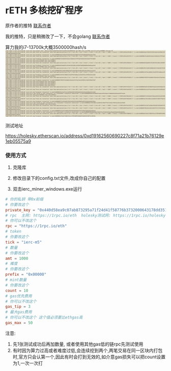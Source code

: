 # rETH 多核挖矿程序

原作者的推特
[联系作者](https://twitter.com/chenmin22998595)

我的推特，只是稍微改了一下，不会golang
[联系作者](https://twitter.com/123xzr)

算力我的i7-13700k大概3500000hash/s
![](./img.png)

测试地址

https://holesky.etherscan.io/address/0xd19162560690227c8f71a21b76129e1eb05575a9


### 使用方式

1. 克隆库

2. 修改目录下的config.txt文件,改成你自己的配置

3. 双击ierc_miner_windows.exe运行

```toml
# 你的私钥 带0x前缀
# 你要改这个
private_key = "0x440d58ea9c07ab873295a71f24d41f58776b3732000643178dd351c991b53e48"
# rpc  主网: https://1rpc.io/eth  holesky测试网: https://1rpc.io/holesky
# 你可以不改这个
rpc = "https://1rpc.io/eth"
# token
# 你要改这个
tick = "ierc-m5"
# 数量
# 你要改这个
amt = 1000
# 难度
# 你要改这个
prefix = "0x00000"
# mint数量
# 你要改这个
count = 10
# gas优先费用
# 你可以不改这个
gas_tip = 3
# 最大gas费用
# 你可以不改这个 这个值必须要比ethgas高
gas_max = 50
```

注意: 
1. 先1张测试成功后再加数量, 或者使用其他gas低的链rpc先测试使用
2. 有时因为算力过高或者难度过低,会连续挖到两个,两笔交易在同一区块内打包时,官方只会认第一个,因此有时会打到无效的,如介意gas损失可以把count设置为1,一次一次打
